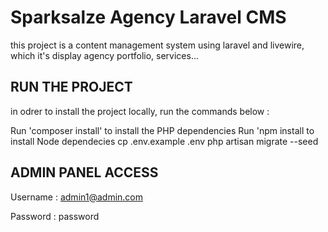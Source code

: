 # Sparksalze Agency Laravel CMS

this project is a content management system using laravel and livewire, which it's display agency portfolio, services...


## RUN THE PROJECT

in odrer to install the project locally, run the commands below :

Run 'composer install' to install the PHP dependencies
Run 'npm install to install Node dependecies
cp .env.example .env
php artisan migrate --seed


## ADMIN PANEL ACCESS

Username : admin1@admin.com

Password : password
